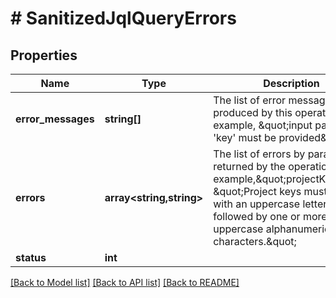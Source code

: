 # # SanitizedJqlQueryErrors

## Properties

Name | Type | Description | Notes
------------ | ------------- | ------------- | -------------
**error_messages** | **string[]** | The list of error messages produced by this operation. For example, \&quot;input parameter &#39;key&#39; must be provided\&quot; | [optional]
**errors** | **array<string,string>** | The list of errors by parameter returned by the operation. For example,\&quot;projectKey\&quot;: \&quot;Project keys must start with an uppercase letter, followed by one or more uppercase alphanumeric characters.\&quot; | [optional]
**status** | **int** |  | [optional]

[[Back to Model list]](../../README.md#models) [[Back to API list]](../../README.md#endpoints) [[Back to README]](../../README.md)
